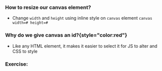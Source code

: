 ### How to resize our canvas element?
- Change `width` and `height` using inline style on `canvas` element
`canvas width=# height=#`

### Why do we give canvas an id?{style="color:red"}
- Like any HTML element, it makes it easier to select it for JS to alter and CSS to style

### Exercise: 
